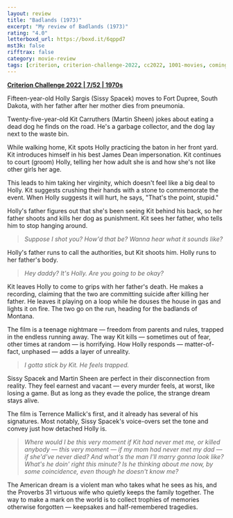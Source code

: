 ```yaml
---
layout: review
title: "Badlands (1973)"
excerpt: "My review of Badlands (1973)"
rating: "4.0"
letterboxd_url: https://boxd.it/6qppd7
mst3k: false
rifftrax: false
category: movie-review
tags: [criterion, criterion-challenge-2022, cc2022, 1001-movies, coming-of-age]
---
```


<b><a href="https://boxd.it/q4PJa/detail" target="_blank" rel="noopener">Criterion Challenge 2022 | 7/52 | 1970s</a></b>

Fifteen-year-old Holly Sargis (Sissy Spacek) moves to Fort Dupree, South Dakota, with her father after her mother dies from pneumonia.

Twenty-five-year-old Kit Carruthers (Martin Sheen) jokes about eating a dead dog he finds on the road. He's a garbage collector, and the dog lay next to the waste bin.

While walking home, Kit spots Holly practicing the baton in her front yard. Kit introduces himself in his best James Dean impersonation. Kit continues to court (groom) Holly, telling her how adult she is and how she's not like other girls her age.

This leads to him taking her virginity, which doesn't feel like a big deal to Holly. Kit suggests crushing their hands with a stone to commemorate the event. When Holly suggests it will hurt, he says, "That's the point, stupid."

Holly's father figures out that she's been seeing Kit behind his back, so her father shoots and kills her dog as punishment. Kit sees her father, who tells him to stop hanging around.

<blockquote><i>Suppose I shot you? How'd that be? Wanna hear what it sounds like?</i></blockquote>

Holly's father runs to call the authorities, but Kit shoots him. Holly runs to her father's body.

<blockquote><i>Hey daddy? It's Holly. Are you going to be okay?</i></blockquote>

Kit leaves Holly to come to grips with her father's death. He makes a recording, claiming that the two are committing suicide after killing her father. He leaves it playing on a loop while he douses the house in gas and lights it on fire. The two go on the run, heading for the badlands of Montana.

The film is a teenage nightmare — freedom from parents and rules, trapped in the endless running away. The way Kit kills — sometimes out of fear, other times at random — is horrifying. How Holly responds — matter-of-fact, unphased — adds a layer of unreality.

<blockquote><i>I gotta stick by Kit. He feels trapped.</i></blockquote>

Sissy Spacek and Martin Sheen are perfect in their disconnection from reality. They feel earnest and vacant — every murder feels, at worst, like losing a game. But as long as they evade the police, the strange dream stays alive.

The film is Terrence Mallick's first, and it already has several of his signatures. Most notably, Sissy Spacek's voice-overs set the tone and convey just how detached Holly is.

<blockquote><i>Where would I be this very moment if Kit had never met me, or killed anybody — this very moment — if my mom had never met my dad — if she'd've never died? And what's the man I'll marry gonna look like? What's he doin' right this minute? Is he thinking about me now, by some coincidence, even though he doesn't know me?</i></blockquote>

The American dream is a violent man who takes what he sees as his, and the Proverbs 31 virtuous wife who quietly keeps the family together. The way to make a mark on the world is to collect trophies of memories otherwise forgotten — keepsakes and half-remembered tragedies.
